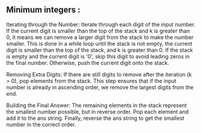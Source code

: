 ## Minimum integers : 

Iterating through the Number:
Iterate through each digit of the input number.
If the current digit is smaller than the top of the stack and k is greater than 0, it means we can remove a larger digit from the stack to make the number smaller. This is done in a while loop until the stack is not empty, the current digit is smaller than the top of the stack, and k is greater than 0.
If the stack is empty and the current digit is '0', skip this digit to avoid leading zeros in the final number.
Otherwise, push the current digit onto the stack.

Removing Extra Digits:
If there are still digits to remove after the iteration (k > 0), pop elements from the stack. This step ensures that if the input number is already in ascending order, we remove the largest digits from the end.

Building the Final Answer:
The remaining elements in the stack represent the smallest number possible, but in reverse order. Pop each element and add it to the ans string.
Finally, reverse the ans string to get the smallest number in the correct order.